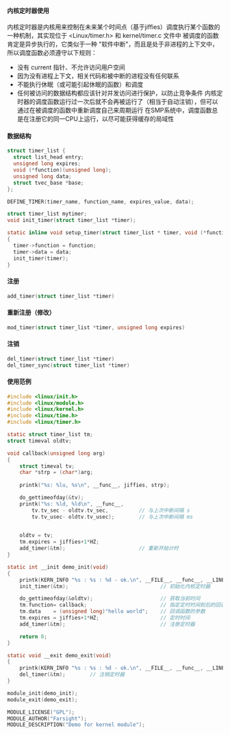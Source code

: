 #### 内核定时器使用
内核定时器是内核用来控制在未来某个时间点（基于jiffies）调度执行某个函数的一种机制，其实现位于 <Linux/timer.h> 和 kernel/timer.c 文件中
被调度的函数肯定是异步执行的，它类似于一种 "软件中断"，而且是处于非进程的上下文中，所以调度函数必须遵守以下规则：
- 没有 current 指针、不允许访问用户空间
- 因为没有进程上下文，相关代码和被中断的进程没有任何联系
- 不能执行休眠（或可能引起休眠的函数）和调度
- 任何被访问的数据结构都应该针对并发访问进行保护，以防止竞争条件
内核定时器的调度函数运行过一次后就不会再被运行了（相当于自动注销），但可以通过在被调度的函数中重新调度自己来周期运行
在SMP系统中，调度函数总是在注册它的同一CPU上运行，以尽可能获得缓存的局域性

#### 数据结构
```c
struct timer_list {
  struct list_head entry; 
  unsigned long expires;
  void (*function)(unsigned long);
  unsigned long data; 
  struct tvec_base *base;
};
```

```c
DEFINE_TIMER(timer_name, function_name, expires_value, data);
```

```c
struct timer_list mytimer;
void init_timer(struct timer_list *timer);
```

```c
static inline void setup_timer(struct timer_list * timer, void (*function)(unsigned long), unsigned long data)
{
  timer->function = function;
  timer->data = data;
  init_timer(timer);
}
```

#### 注册
```c
add_timer(struct timer_list *timer)
```

#### 重新注册（修改）
```c
mod_timer(struct timer_list *timer, unsigned long expires)
```

#### 注销
```c
del_timer(struct timer_list *timer)
del_timer_sync(struct timer_list *timer)
```

#### 使用范例
```c
#include <linux/init.h>
#include <linux/module.h>
#include <linux/kernel.h>
#include <linux/time.h>
#include <linux/timer.h>

static struct timer_list tm;
struct timeval oldtv;

void callback(unsigned long arg)
{
    struct timeval tv;
    char *strp = (char*)arg;
    
    printk("%s: %lu, %s\n", __func__, jiffies, strp);

    do_gettimeofday(&tv);
    printk("%s: %ld, %ld\n", __func__,
        tv.tv_sec - oldtv.tv_sec,          // 与上次中断间隔 s
        tv.tv_usec- oldtv.tv_usec);        // 与上次中断间隔 ms
    

    oldtv = tv;
    tm.expires = jiffies+1*HZ;    
    add_timer(&tm);                        // 重新开始计时
}

static int __init demo_init(void)
{
    printk(KERN_INFO "%s : %s : %d - ok.\n", __FILE__, __func__, __LINE__);
    init_timer(&tm);                              // 初始化内核定时器

    do_gettimeofday(&oldtv);                      // 获取当前时间
    tm.function= callback;                        // 指定定时时间到后的回调函数
    tm.data    = (unsigned long)"hello world";    // 回调函数的参数
    tm.expires = jiffies+1*HZ;                    // 定时时间
    add_timer(&tm);                               // 注册定时器

    return 0;
}

static void __exit demo_exit(void)
{
    printk(KERN_INFO "%s : %s : %d - ok.\n", __FILE__, __func__, __LINE__);
    del_timer(&tm);        // 注销定时器
}

module_init(demo_init);
module_exit(demo_exit);

MODULE_LICENSE("GPL");
MODULE_AUTHOR("Farsight");
MODULE_DESCRIPTION("Demo for kernel module");
```
